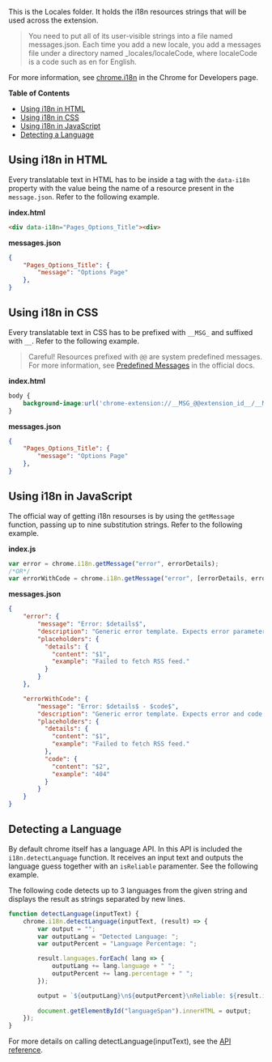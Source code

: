 This is the Locales folder. It holds the i18n resources strings that will be used across the extension.

> You need to put all of its user-visible strings into a file named messages.json. Each time you add a new locale, you add a messages file under a directory named _locales/localeCode, where localeCode is a code such as en for English.

For more information, see [chrome.i18n](https://developer.chrome.com/extensions/i18n) in the Chrome for Developers page.

**Table of Contents**
- [Using i18n in HTML](#Using-i18n-in-HTML)
- [Using i18n in CSS](#Using-i18n-in-CSS)
- [Using i18n in JavaScript](#Using-i18n-in-JavaScript)
- [Detecting a Language](#Detecting-a-Language)

## Using i18n in HTML
Every translatable text in HTML has to be inside a tag with the `data-i18n` property with the value being the name of a resource present in the `message.json`. Refer to the following example.

**index.html**
```html
<div data-i18n="Pages_Options_Title"><div>
```

**messages.json**
```json
{
    "Pages_Options_Title": {
        "message": "Options Page"
    },
}
```

## Using i18n in CSS
Every translatable text in CSS has to be prefixed with `__MSG_` and suffixed with `__`. Refer to the following example.

> Careful! Resources prefixed with `@@` are system predefined messages.  
> For more information, see [Predefined Messages](https://developer.chrome.com/extensions/i18n#overview-predefined) in the official docs.

**index.html**
```css
body {
    background-image:url('chrome-extension://__MSG_@@extension_id__/__MSG_Resources_Images_background.png');
}
```

**messages.json**
```json
{
    "Pages_Options_Title": {
        "message": "Options Page"
    },
}
```

## Using i18n in JavaScript
The official way of getting i18n resourses is by using the `getMessage` function, passing up to nine substitution strings. Refer to the following example.

**index.js**
```javascript
var error = chrome.i18n.getMessage("error", errorDetails);
/*OR*/
var errorWithCode = chrome.i18n.getMessage("error", [errorDetails, errorCode]);
```

**messages.json**
```json
{
    "error": {
        "message": "Error: $details$",
        "description": "Generic error template. Expects error parameter to be passed in.",
        "placeholders": {
          "details": {
            "content": "$1",
            "example": "Failed to fetch RSS feed."
          }
        }
    },

    "errorWithCode": {
        "message": "Error: $details$ - $code$",
        "description": "Generic error template. Expects error and code array to be passed in.",
        "placeholders": {
          "details": {
            "content": "$1",
            "example": "Failed to fetch RSS feed."
          },
          "code": {
            "content": "$2",
            "example": "404"
          }
        }
    }
}
```

## Detecting a Language

By default chrome itself has a language API. In this API is included the `i18n.detectLanguage` function. It receives an input text and outputs the language guess together with an `isReliable` paramenter. See the following example.

The following code detects up to 3 languages from the given string and displays the result as strings separated by new lines.
```js
function detectLanguage(inputText) {
    chrome.i18n.detectLanguage(inputText, (result) => {
        var output = "";
        var outputLang = "Detected Language: ";
        var outputPercent = "Language Percentage: ";

        result.languages.forEach( lang => {
            outputLang += lang.language + " ";
            outputPercent += lang.percentage + " ";
        });

        output = `${outputLang}\n${outputPercent}\nReliable: ${result.isReliable}`;
        
        document.getElementById("languageSpan").innerHTML = output;
    });
}
```
For more details on calling detectLanguage(inputText), see the [API reference](https://developer.chrome.com/extensions/i18n#method-detectLanguage).

